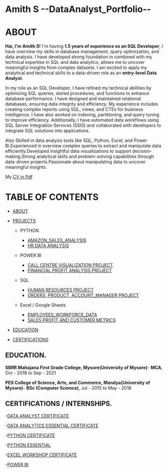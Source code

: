 # Amith S --DataAnalyst_Portfolio--

# ABOUT

**Hai, I'm Amith S!** I'm having **1.5 years of experience as an SQL Developer**, I have overview my skills in database management, query optimization, and data analysis. I have developed strong foundation in  combined with my technical expertise in SQL and data analytics, allows me to uncover meaningful insights from complex datasets. I am excited to apply my analytical and technical skills to a data-driven role as an **entry-level Data Analyst**.  

In my role as an SQL Developer, I have refined my technical abilities by optimizing SQL queries, stored procedures, and functions to enhance database performance. I have designed and maintained relational databases, ensuring data integrity and efficiency. My experience includes creating complex reports using SQL, views, and CTEs for business intelligence. I have also worked on indexing, partitioning, and query tuning to improve efficiency. Additionally, I have automated data workflows using SQL Server Integration Services (SSIS) and collaborated with developers to integrate SQL solutions into applications.

Also Skilled in data analysis tools like SQL, Python, Excel, and Power BI.Experienced in overview complex queries to extract and manipulate data efficiently.Developed insightful data visualizations to support decision-making.Strong analytical skills and problem-solving capabilities through data-driven projects.Passionate about manipulating data to uncover meaningful insights.

My [CV in Pdf](https://github.com/Amith-shivaramu/Amith_Portfolio/blob/main/Amith%20CV.pdf)

# TABLE OF CONTENTS

- [ABOUT](https://github.com/Amith-shivaramu/Amith_Portfolio/blob/main/README.md#about)
  
- [PROJECTS](https://github.com/Amith-shivaramu/Amith_Portfolio/blob/main/README.md#projects)
  
  - PYTHON
    - [AMAZON_SALES_ANALYSIS](https://github.com/Amith-shivaramu/PROJECTS_PORTFOLIO/blob/main/Python_Projects/1.Amazon%20Sales%20Analysis.md#amazon-sales-analysis)
    - [HR DATA ANALYSIS](https://github.com/Amith-shivaramu/PROJECTS_PORTFOLIO/blob/main/Python_Projects/2.%20HR%20Data%20Analysis%20Project.md#hr-data-analysis)
      
  - POWER BI
    - [CALL CENTRE VISUALIZATION PROJECT](https://github.com/Amith-shivaramu/PROJECTS_PORTFOLIO/blob/main/PowerBI_Projects/1.%20Call%20Centre%20Visualization%20Project.md#call-centre-visualization-project) 
    - [FINANCIAL PROFIT ANALYSIS PROJECT](https://github.com/Amith-shivaramu/PROJECTS_PORTFOLIO/blob/main/PowerBI_Projects/2.%20Financial%20Profit%20Analysis%20Project.md#financial-profit-analysis-project)
      
  - SQL
    - [HUMAN RESOURCES PROJECT](https://github.com/Amith-shivaramu/PROJECTS_PORTFOLIO/blob/main/SQL%20Projects/1.%20Human%20Resources%20Project.md#human-resources-project)
    - [ORDERS, PRODUCT, ACCOUNT_MANAGER PROJECT](https://github.com/Amith-shivaramu/PROJECTS_PORTFOLIO/blob/main/SQL%20Projects/2.%20Order_Product_Account%20Manger%20Project.md#order-product-account-manager-project)
      
  - Excel / Google Sheets
    - [EMPLOYEES_WORKFORCE_DATA](https://github.com/Amith-shivaramu/PROJECTS_PORTFOLIO/blob/main/Excel_Projects/1.%20Employee_Workforce_Data.md#employees-workforce-data)
    - [SALES PROFIT AND CUSTOMER METRICS](https://github.com/Amith-shivaramu/PROJECTS_PORTFOLIO/blob/main/Excel_Projects/2.%20Sales_Profit%20and%20Customer_metrics%20Data.md#sales-profit-and-customer-metrics)

 - [EDUCATION](https://github.com/Amith-shivaramu/Amith_Portfolio/blob/main/README.md#education)

 - [CERTIFICATIONS](https://github.com/Amith-shivaramu/Amith_Portfolio/blob/main/README.md#certifications--internships)
   

## EDUCATION.

   **SBRR Mahajana First Grade College, Mysore(University of Mysore)**- **MCA**, Oct - 2018 to Sep - 2021 
 
   **PES College of Science, Arts, and Commerce, Mandya(University of Mysore)**- **BSc (Computer Science)**, Jul - 2015 to May - 2018 

## CERTIFICATIONS / INTERNSHIPS.

   -[DATA ANALYST CERTIFICATE](https://github.com/Amith-shivaramu/Certifications/blob/main/Data%20Analyst%20certificate.pdf) 

   -[DATA ANALYTICS ESSENTIAL CERTIFICATE](https://github.com/Amith-shivaramu/Certifications/blob/main/Data%20Analytics%20Essential%20Certificate.pdf)
   
   -[PYTHON CERTIFICATE](https://github.com/Amith-shivaramu/Certifications/blob/main/Python%20Certificate%20.pdf)

   -[PYTHON ESSENTIAL](https://github.com/Amith-shivaramu/Certifications/blob/main/CertificateOfCompletion_Python%20Essential%20Training.pdf)

   -[EXCEL WORKSHOP CERTIFICATE](https://github.com/Amith-shivaramu/Certifications/blob/main/Excel%20Certificate%20.pdf)

   -[POWER BI](https://github.com/Amith-shivaramu/Certifications/blob/main/Power%20BI%20Certificate.pdf)

